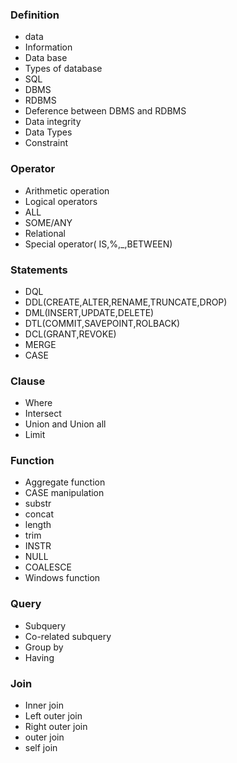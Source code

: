 ### Definition
* data
* Information
* Data base
* Types of database
* SQL
* DBMS
* RDBMS
* Deference between DBMS and RDBMS
* Data integrity 
* Data Types
* Constraint 

### Operator
* Arithmetic operation
* Logical operators
* ALL
* SOME/ANY
* Relational 
* Special operator( IS,%,_,BETWEEN)

### Statements
* DQL
* DDL(CREATE,ALTER,RENAME,TRUNCATE,DROP)
* DML(INSERT,UPDATE,DELETE)
* DTL(COMMIT,SAVEPOINT,ROLBACK)
* DCL(GRANT,REVOKE)
* MERGE
* CASE

### Clause
* Where
* Intersect
* Union and Union all
* Limit

### Function
* Aggregate function
* CASE manipulation
* substr
* concat
* length
* trim
* INSTR
* NULL
* COALESCE
* Windows function 

### Query 
* Subquery
* Co-related subquery
* Group by
* Having

### Join
* Inner join
* Left outer join
* Right outer join
* outer join
* self join
